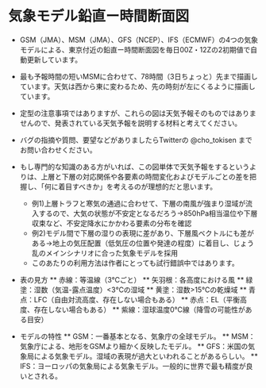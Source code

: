 # 気象モデル鉛直ー時間断面図
* GSM（JMA）、MSM（JMA）、GFS（NCEP）、IFS（ECMWF）の4つの気象モデルによる、東京付近の鉛直ー時間断面図を毎日00Z・12Zの2初期値で自動更新しています。
* 最も予報時間の短いMSMに合わせて、78時間（3日ちょっと）先まで描画しています。天気は西から東に変わるため、先の時刻が左にくるように描画しています。
* 定型の注意事項ではありますが、これらの図は天気予報そのものではありませんので、発表されている天気予報を説明する材料と考えてください。
* バグの指摘や質問、要望などがありましたらTwitterの @cho_tokisen までお問い合わせください。

* もし専門的な知識のある方がいれば、この図単体で天気予報をするというよりは、上層と下層の対応関係や各要素の時間変化およびモデルごとの差を把握し、「何に着目すべきか」を考えるのが理想的だと思います。
  - 例1)上層トラフと寒気の通過に合わせて、下層の南風が強まり湿域が流入するので、大気の状態が不安定となるだろう→850hPa相当温位や下層収束など、不安定降水にかかわる要素の分布を確認
  - 例2)モデル間で下層の湿りの表現に差があり、下層風ベクトルにも差がある→地上の気圧配置（低気圧の位置や発達の程度）に着目し、じょう乱のメインシナリオに合った気象モデルを採用
  - このあたりの利用方法は作者にとっても試行錯誤中ではあります。

* 表の見方
** 赤線：等温線（3℃ごと）
** 矢羽根：各高度における風
** 緑塗：湿数（気温-露点温度）<3℃の湿域
** 黄塗：湿数>15℃の乾燥域
** 青点：LFC（自由対流高度、存在しない場合もある）
** 赤点：EL（平衡高度、存在しない場合もある）
** 紫線：湿球温度0℃線（降雪の可能性がある目安）

* モデルの特性
** GSM：一番基本となる、気象庁の全球モデル。
** MSM：気象庁による、地形をGSMより細かく反映したモデル。
** GFS：米国の気象局による気象モデル。湿域の表現が過大といわれることがあるらしい。
** IFS：ヨーロッパの気象局による気象モデル。一般的に世界で最も精度が良いとされる。
